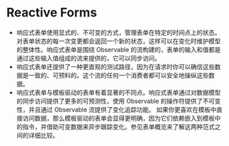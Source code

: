 # Reactive Forms
- 响应式表单使用显式的、不可变的方式，管理表单在特定的时间点上的状态。对表单状态的每一次变更都会返回一个新的状态，这样可以在变化时维护模型的整体性。响应式表单是围绕 Observable 的流构建的，表单的输入和值都是通过这些输入值组成的流来提供的，它可以同步访问。
- 响应式表单还提供了一种更直观的测试路径，因为在请求时你可以确信这些数据是一致的、可预料的。这个流的任何一个消费者都可以安全地操纵这些数据。
- 响应式表单与模板驱动的表单有着显著的不同点。响应式表单通过对数据模型的同步访问提供了更多的可预测性，使用 Observable 的操作符提供了不可变性，并且通过 Observable 流提供了变化追踪功能。 如果你更喜欢在模板中直接访问数据，那么模板驱动的表单会显得更明确，因为它们依赖嵌入到模板中的指令，并借助可变数据来异步跟踪变化。参见表单概览来了解这两种范式之间的详细比较。


